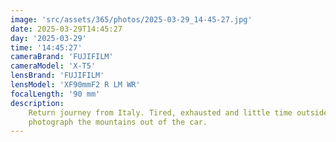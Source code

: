 ```yaml
---
image: 'src/assets/365/photos/2025-03-29_14-45-27.jpg'
date: 2025-03-29T14:45:27
day: '2025-03-29'
time: '14:45:27'
cameraBrand: 'FUJIFILM'
cameraModel: 'X-T5'
lensBrand: 'FUJIFILM'
lensModel: 'XF90mmF2 R LM WR'
focalLength: '90 mm'
description:
    Return journey from Italy. Tired, exhausted and little time outside the car. Solution\u003A
    photograph the mountains out of the car.
---
```

